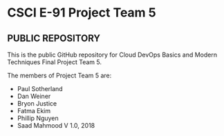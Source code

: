 # CSCI E-91 Project Team 5
## PUBLIC REPOSITORY

This is the public GitHub repository for Cloud DevOps Basics and Modern Techniques Final Project Team 5.

The members of Project Team 5 are:
* Paul Sotherland
* Dan Weiner
* Bryon Justice
* Fatma Ekim
* Phillip Nguyen
* Saad Mahmood
V 1.0, 2018
